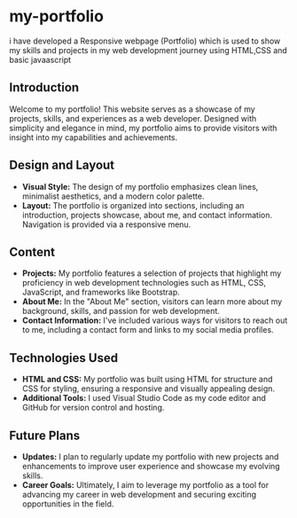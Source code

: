 # my-portfolio
i have developed a Responsive webpage (Portfolio) which is used to show my skills and projects in my web development journey using HTML,CSS and basic javaascript

## Introduction

Welcome to my portfolio! This website serves as a showcase of my projects, skills, and experiences as a web developer. Designed with simplicity and elegance in mind, my portfolio aims to provide visitors with insight into my capabilities and achievements.

## Design and Layout

- **Visual Style:** The design of my portfolio emphasizes clean lines, minimalist aesthetics, and a modern color palette.
- **Layout:** The portfolio is organized into sections, including an introduction, projects showcase, about me, and contact information. Navigation is provided via a responsive menu.

## Content

- **Projects:** My portfolio features a selection of projects that highlight my proficiency in web development technologies such as HTML, CSS, JavaScript, and frameworks like Bootstrap.
- **About Me:** In the "About Me" section, visitors can learn more about my background, skills, and passion for web development.
- **Contact Information:** I've included various ways for visitors to reach out to me, including a contact form and links to my social media profiles.

## Technologies Used

- **HTML and CSS:** My portfolio was built using HTML for structure and CSS for styling, ensuring a responsive and visually appealing design.
- **Additional Tools:** I used Visual Studio Code as my code editor and GitHub for version control and hosting.

## Future Plans

- **Updates:** I plan to regularly update my portfolio with new projects and enhancements to improve user experience and showcase my evolving skills.
- **Career Goals:** Ultimately, I aim to leverage my portfolio as a tool for advancing my career in web development and securing exciting opportunities in the field.
